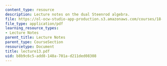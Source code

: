 ```yaml
---
content_type: resource
description: Lecture notes on the dual Steenrod algebra.
file: https://ol-ocw-studio-app-production.s3.amazonaws.com/courses/18-917-topics-in-algebraic-topology-the-sullivan-conjecture-fall-2007/b8b9c6c5add8148a701ad211ded08308_lecture13.pdf
file_type: application/pdf
learning_resource_types:
- Lecture Notes
parent_title: Lecture Notes
parent_type: CourseSection
resourcetype: Document
title: lecture13.pdf
uid: b8b9c6c5-add8-148a-701a-d211ded08308
---
```

